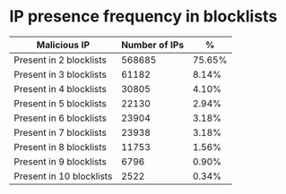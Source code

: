 # IP presence frequency in blocklists
| Malicious IP | Number of IPs | % |
|----|----|----|
| Present in 2 blocklists | 568685 | 75.65% |
| Present in 3 blocklists | 61182 | 8.14% |
| Present in 4 blocklists | 30805 | 4.10% |
| Present in 5 blocklists | 22130 | 2.94% |
| Present in 6 blocklists | 23904 | 3.18% |
| Present in 7 blocklists | 23938 | 3.18% |
| Present in 8 blocklists | 11753 | 1.56% |
| Present in 9 blocklists | 6796 | 0.90% |
| Present in 10 blocklists | 2522 | 0.34% |
